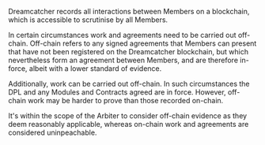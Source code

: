 Dreamcatcher records all interactions between Members on a blockchain, which is accessible to scrutinise by all Members.

In certain circumstances work and agreements need to be carried out off-chain.  Off-chain refers to any signed agreements that Members can present that have not been registered on the Dreamcatcher blockchain, but which nevertheless form an agreement between Members, and are therefore in-force, albeit with a lower standard of evidence.

Additionally, work can be carried out off-chain.  In such circumstances the DPL and any Modules and Contracts agreed are in force.  However, off-chain work may be harder to prove than those recorded on-chain.  

It's within the scope of the Arbiter to consider off-chain evidence as they deem reasonably applicable, whereas on-chain work and agreements are considered uninpeachable.